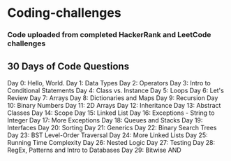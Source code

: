 # Coding-challenges
### Code uploaded from completed HackerRank and LeetCode challenges

## 30 Days of Code Questions
Day 0: Hello, World.
Day 1: Data Types
Day 2: Operators
Day 3: Intro to Conditional Statements
Day 4: Class vs. Instance
Day 5: Loops
Day 6: Let's Review
Day 7: Arrays
Day 8: Dictionaries and Maps
Day 9: Recursion
Day 10: Binary Numbers
Day 11: 2D Arrays
Day 12: Inheritance
Day 13: Abstract Classes
Day 14: Scope
Day 15: Linked List
Day 16: Exceptions - String to Integer
Day 17: More Exceptions
Day 18: Queues and Stacks
Day 19: Interfaces
Day 20: Sorting
Day 21: Generics
Day 22: Binary Search Trees
Day 23: BST Level-Order Traversal
Day 24: More Linked Lists
Day 25: Running Time Complexity
Day 26: Nested Logic
Day 27: Testing
Day 28: RegEx, Patterns and Intro to Databases
Day 29: Bitwise AND
